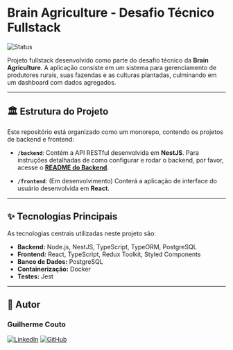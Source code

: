 # Brain Agriculture - Desafio Técnico Fullstack

![Status](https://img.shields.io/badge/status-Backend%20Concluído-brightgreen)

Projeto fullstack desenvolvido como parte do desafio técnico da **Brain Agriculture**. A aplicação consiste em um sistema para gerenciamento de produtores rurais, suas fazendas e as culturas plantadas, culminando em um dashboard com dados agregados.

---

## 🏛️ Estrutura do Projeto

Este repositório está organizado como um monorepo, contendo os projetos de backend e frontend:

- **`/backend`**: Contém a API RESTful desenvolvida em **NestJS**. Para instruções detalhadas de como configurar e rodar o backend, por favor, acesse o **[README do Backend](./backend/README.md)**.

- **`/frontend`**: (Em desenvolvimento) Conterá a aplicação de interface do usuário desenvolvida em **React**.

---

## ✨ Tecnologias Principais

As tecnologias centrais utilizadas neste projeto são:

- **Backend:** Node.js, NestJS, TypeScript, TypeORM, PostgreSQL
- **Frontend:** React, TypeScript, Redux Toolkit, Styled Components
- **Banco de Dados:** PostgreSQL
- **Containerização:** Docker
- **Testes:** Jest

---

## 👤 Autor

### **Guilherme Couto**

[![LinkedIn](https://img.shields.io/badge/LinkedIn-0077B5?style=for-the-badge&logo=linkedin&logoColor=white)](https://www.linkedin.com/in/guilhermehcj/)
[![GitHub](https://img.shields.io/badge/GitHub-100000?style=for-the-badge&logo=github&logoColor=white)](https://github.com/Guilherme-Jesus)
